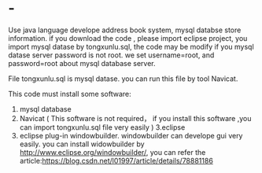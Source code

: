 # -
Use java language develope address book system, mysql databse store information. if you download the code , please import eclipse project, you import mysql datase by tongxunlu.sql, the code may be modify if you mysql datase server password is not root.   we set username=root, and password=root about mysql database server.

File tongxunlu.sql is mysql datase. you can run this file by tool Navicat.

This code must install some software:
1. mysql database
2. Navicat ( This software is not required，  if you install this software ,you can import tongxunlu.sql file very easily )
3.eclipse 
4. eclipse plug-in  windowbuilder. windowbuilder can develope gui very easily. you can install widowbuilder by http://www.eclipse.org/windowbuilder/,  you can refer the article:https://blog.csdn.net/l01997/article/details/78881186

